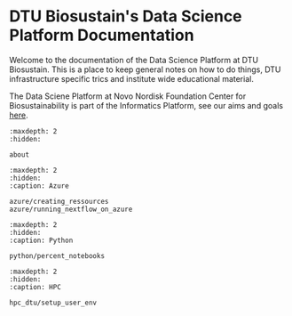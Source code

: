 # DTU Biosustain's Data Science Platform Documentation

Welcome to the documentation of the Data Science Platform at DTU Biosustain. This is a
place to keep general notes on how to do things,
DTU infrastructure specific trics and institute wide educational material.

The Data Sciene Platform at Novo Nordisk Foundation Center for Biosustainability 
is part of the Informatics Platform, see our aims and goals
[here](https://www.biosustain.dtu.dk/technologies/informatics/data-science-platform). 

```{toctree}
:maxdepth: 2
:hidden:

about
```

```{toctree}
:maxdepth: 2
:hidden:
:caption: Azure

azure/creating_ressources
azure/running_nextflow_on_azure
```

```{toctree}
:maxdepth: 2
:hidden:
:caption: Python

python/percent_notebooks
```

```{toctree}
:maxdepth: 2
:hidden:
:caption: HPC

hpc_dtu/setup_user_env
```


